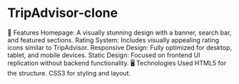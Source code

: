 # TripAdvisor-clone
🌟 Features
Homepage: A visually stunning design with a banner, search bar, and featured sections.
Rating System: Includes visually appealing rating icons similar to TripAdvisor.
Responsive Design: Fully optimized for desktop, tablet, and mobile devices.
Static Design: Focused on frontend UI replication without backend functionality.
🖥️ Technologies Used
HTML5 for the structure.
CSS3 for styling and layout.
